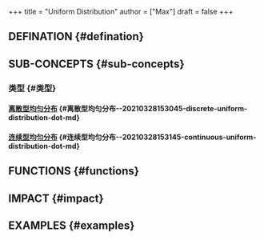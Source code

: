 +++
title = "Uniform Distribution"
author = ["Max"]
draft = false
+++

## DEFINATION {#defination}


## SUB-CONCEPTS {#sub-concepts}


### 类型 {#类型}


#### [离散型均匀分布](20210328153045-discrete_uniform_distribution.md) {#离散型均匀分布--20210328153045-discrete-uniform-distribution-dot-md}


#### [连续型均匀分布](20210328153145-continuous_uniform_distribution.md) {#连续型均匀分布--20210328153145-continuous-uniform-distribution-dot-md}


## FUNCTIONS {#functions}


## IMPACT {#impact}


## EXAMPLES {#examples}

